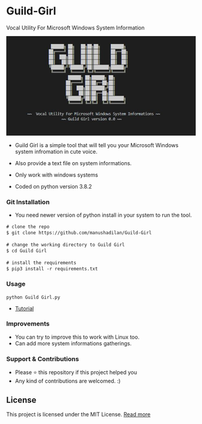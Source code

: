 # Guild-Girl
Vocal Utility For Microsoft Windows System Information

![Image of intro](https://github.com/manushadilan/Guild-Girl/blob/master/Banner.JPG)


* Guild Girl is a simple tool that will tell you your Microsoft Windows system infromation in cute voice.

* Also provide a text file on system informations.

* Only work with windows systems

* Coded on python version 3.8.2


### Git Installation

* You need newer version of python install in your system to run the tool.
```
# clone the repo
$ git clone https://github.com/manushadilan/Guild-Girl

# change the working directory to Guild Girl
$ cd Guild Girl

# install the requirements
$ pip3 install -r requirements.txt
```

### Usage
```
python Guild Girl.py
```
* [Tutorial]()

### Improvements

* You can try to improve this to work with Linux too.
* Can add more system informations gatherings.


### Support & Contributions

* Please ⭐️ this repository if this project helped you
* Any kind of contributions are welcomed. :)

## License

This project is licensed under the MIT License.  [Read more](https://github.com/manushadilan/Guild-Girl/blob/master/LICENSE)
